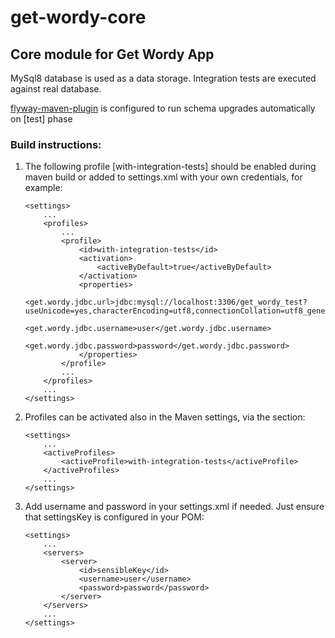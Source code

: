 # get-wordy-core

## Core module for Get Wordy App

MySql8 database is used as a data storage.
Integration tests are executed against real database.

[flyway-maven-plugin](https://documentation.red-gate.com/flyway/flyway-cli-and-api/usage/maven-goal) is configured to
run schema upgrades automatically on [test] phase

### Build instructions:

1. The following profile [with-integration-tests] should be enabled during maven build or added to settings.xml with
   your own credentials, for example:
   ```
   <settings>
       ...
       <profiles>
           ...
           <profile>
               <id>with-integration-tests</id>
               <activation>
                   <activeByDefault>true</activeByDefault>
               </activation>
               <properties>
                   <get.wordy.jdbc.url>jdbc:mysql://localhost:3306/get_wordy_test?useUnicode=yes,characterEncoding=utf8,connectionCollation=utf8_general_ci,sql_mode=STRICT_TRANS_TABLES</get.wordy.jdbc.url>
                   <get.wordy.jdbc.username>user</get.wordy.jdbc.username>
                   <get.wordy.jdbc.password>password</get.wordy.jdbc.password>
               </properties>
           </profile>
           ...
       </profiles>
       ...
   </settings>
   ```
2. Profiles can be activated also in the Maven settings, via the <activeProfiles> section:
   ```
   <settings>
       ...
       <activeProfiles>
           <activeProfile>with-integration-tests</activeProfile>
       </activeProfiles>
       ...
   </settings>
   ```
3. Add username and password in your settings.xml if needed. Just ensure that settingsKey is configured in your POM:
   ```
   <settings>
       ...
       <servers>
           <server>
               <id>sensibleKey</id>
               <username>user</username>
               <password>password</password>
           </server>
       </servers>
       ...
   </settings>
   ```

